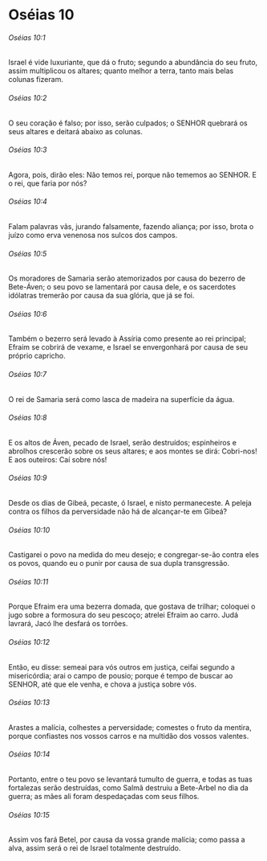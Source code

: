 # Oséias 10

###### Oséias 10:1

Israel é vide luxuriante, que dá o fruto; segundo a abundância do seu fruto, assim multiplicou os altares; quanto melhor a terra, tanto mais belas colunas fizeram.

###### Oséias 10:2

O seu coração é falso; por isso, serão culpados; o SENHOR quebrará os seus altares e deitará abaixo as colunas.

###### Oséias 10:3

Agora, pois, dirão eles: Não temos rei, porque não tememos ao SENHOR. E o rei, que faria por nós?

###### Oséias 10:4

Falam palavras vãs, jurando falsamente, fazendo aliança; por isso, brota o juízo como erva venenosa nos sulcos dos campos.

###### Oséias 10:5

Os moradores de Samaria serão atemorizados por causa do bezerro de Bete-Áven; o seu povo se lamentará por causa dele, e os sacerdotes idólatras tremerão por causa da sua glória, que já se foi.

###### Oséias 10:6

Também o bezerro será levado à Assíria como presente ao rei principal; Efraim se cobrirá de vexame, e Israel se envergonhará por causa de seu próprio capricho.

###### Oséias 10:7

O rei de Samaria será como lasca de madeira na superfície da água.

###### Oséias 10:8

E os altos de Áven, pecado de Israel, serão destruídos; espinheiros e abrolhos crescerão sobre os seus altares; e aos montes se dirá: Cobri-nos! E aos outeiros: Caí sobre nós!

###### Oséias 10:9

Desde os dias de Gibeá, pecaste, ó Israel, e nisto permaneceste. A peleja contra os filhos da perversidade não há de alcançar-te em Gibeá?

###### Oséias 10:10

Castigarei o povo na medida do meu desejo; e congregar-se-ão contra eles os povos, quando eu o punir por causa de sua dupla transgressão.

###### Oséias 10:11

Porque Efraim era uma bezerra domada, que gostava de trilhar; coloquei o jugo sobre a formosura do seu pescoço; atrelei Efraim ao carro. Judá lavrará, Jacó lhe desfará os torrões.

###### Oséias 10:12

Então, eu disse: semeai para vós outros em justiça, ceifai segundo a misericórdia; arai o campo de pousio; porque é tempo de buscar ao SENHOR, até que ele venha, e chova a justiça sobre vós.

###### Oséias 10:13

Arastes a malícia, colhestes a perversidade; comestes o fruto da mentira, porque confiastes nos vossos carros e na multidão dos vossos valentes.

###### Oséias 10:14

Portanto, entre o teu povo se levantará tumulto de guerra, e todas as tuas fortalezas serão destruídas, como Salmã destruiu a Bete-Arbel no dia da guerra; as mães ali foram despedaçadas com seus filhos.

###### Oséias 10:15

Assim vos fará Betel, por causa da vossa grande malícia; como passa a alva, assim será o rei de Israel totalmente destruído.

